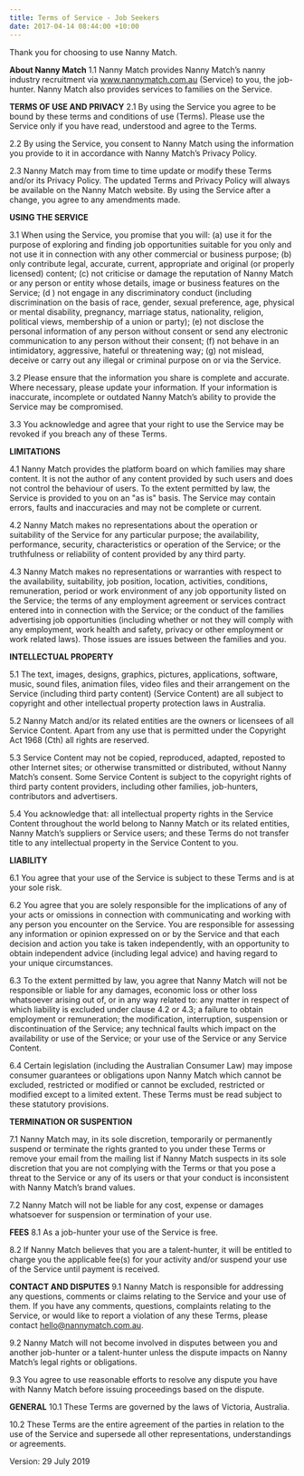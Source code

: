 ```yaml
---
title: Terms of Service - Job Seekers
date: 2017-04-14 08:44:00 +10:00
---
```


Thank you for choosing to use Nanny Match. 

**About Nanny Match**
1.1 Nanny Match provides Nanny Match’s nanny industry recruitment via www.nannymatch.com.au (Service) to you, the job-hunter. Nanny Match also provides services to families on the Service.

**TERMS OF USE AND PRIVACY**
2.1 By using the Service you agree to be bound by these terms and conditions of use (Terms). Please use the Service only if you have read, understood and agree to the Terms.

2.2 By using the Service, you consent to Nanny Match using the information you provide to it in accordance with Nanny Match’s Privacy Policy.

2.3 Nanny Match may from time to time update or modify these Terms and/or its Privacy Policy. The updated Terms and Privacy Policy will always be available on the Nanny Match website. By using the Service after a change, you agree to any amendments made.

**USING THE SERVICE**

3.1 When using the Service, you promise that you will: 
(a) use it for the purpose of exploring and finding job opportunities suitable for you only and not use it in connection with any other commercial or business purpose; 
(b) only contribute legal, accurate, current, appropriate and original (or properly licensed) content; 
(c) not criticise or damage the reputation of Nanny Match or any person or entity whose details, image or business features on the Service; 
(d ) not engage in any discriminatory conduct (including discrimination on the basis of race, gender, sexual preference, age, physical or mental disability, pregnancy, marriage status, nationality, religion, political views, membership of a union or party); 
(e) not disclose the personal information of any person without consent or send any electronic communication to any person without their consent; 
(f) not behave in an intimidatory, aggressive, hateful or threatening way; 
(g) not mislead, deceive or carry out any illegal or criminal purpose on or via the Service.

3.2 Please ensure that the information you share is complete and accurate. Where necessary, please update your information. If your information is inaccurate, incomplete or outdated Nanny Match’s ability to provide the Service may be compromised.

3.3 You acknowledge and agree that your right to use the Service may be revoked if you breach any of these Terms.

**LIMITATIONS**

4.1 Nanny Match provides the platform board on which families may share content. It is not the author of any content provided by such users and does not control the behaviour of users. To the extent permitted by law, the Service is provided to you on an "as is" basis. The Service may contain errors, faults and inaccuracies and may not be complete or current.

4.2 Nanny Match makes no representations about the operation or suitability of the Service for any particular purpose; the availability, performance, security, characteristics or operation of the Service; or the truthfulness or reliability of content provided by any third party.

4.3 Nanny Match makes no representations or warranties with respect to the availability, suitability, job position, location, activities, conditions, remuneration, period or work environment of any job opportunity listed on the Service; the terms of any employment agreement or services contract entered into in connection with the Service; or the conduct of the families advertising job opportunities (including whether or not they will comply with any employment, work health and safety, privacy or other employment or work related laws). Those issues are issues between the families and you.

**INTELLECTUAL PROPERTY**

5.1 The text, images, designs, graphics, pictures, applications, software, music, sound files, animation files, video files and their arrangement on the Service (including third party content) (Service Content) are all subject to copyright and other intellectual property protection laws in Australia.

5.2 Nanny Match and/or its related entities are the owners or licensees of all Service Content. Apart from any use that is permitted under the Copyright Act 1968 (Cth) all rights are reserved.

5.3 Service Content may not be copied, reproduced, adapted, reposted to other Internet sites; or otherwise transmitted or distributed, without Nanny Match’s consent. Some Service Content is subject to the copyright rights of third party content providers, including other families, job-hunters, contributors and advertisers.

5.4 You acknowledge that: all intellectual property rights in the Service Content throughout the world belong to Nanny Match or its related entities, Nanny Match’s suppliers or Service users; and these Terms do not transfer title to any intellectual property in the Service Content to you.

**LIABILITY**

6.1 You agree that your use of the Service is subject to these Terms and is at your sole risk.

6.2 You agree that you are solely responsible for the implications of any of your acts or omissions in connection with communicating and working with any person you encounter on the Service. You are responsible for assessing any information or opinion expressed on or by the Service and that each decision and action you take is taken independently, with an opportunity to obtain independent advice (including legal advice) and having regard to your unique circumstances.

6.3 To the extent permitted by law, you agree that Nanny Match will not be responsible or liable for any damages, economic loss or other loss whatsoever arising out of, or in any way related to: any matter in respect of which liability is excluded under clause 4.2 or 4.3; a failure to obtain employment or remuneration; the modification, interruption, suspension or discontinuation of the Service; any technical faults which impact on the availability or use of the Service; or your use of the Service or any Service Content.

6.4 Certain legislation (including the Australian Consumer Law) may impose consumer guarantees or obligations upon Nanny Match which cannot be excluded, restricted or modified or cannot be excluded, restricted or modified except to a limited extent. These Terms must be read subject to these statutory provisions.

**TERMINATION OR SUSPENTION**

7.1 Nanny Match may, in its sole discretion, temporarily or permanently suspend or terminate the rights granted to you under these Terms or remove your email from the mailing list if Nanny Match suspects in its sole discretion that you are not complying with the Terms or that you pose a threat to the Service or any of its users or that your conduct is inconsistent with Nanny Match’s brand values.

7.2 Nanny Match will not be liable for any cost, expense or damages whatsoever for suspension or termination of your use.

**FEES**
8.1 As a job-hunter your use of the Service is free.

8.2 If Nanny Match believes that you are a talent-hunter, it will be entitled to charge you the applicable fee(s) for your activity and/or suspend your use of the Service until payment is received.

**CONTACT AND DISPUTES**
9.1 Nanny Match is responsible for addressing any questions, comments or claims relating to the Service and your use of them. If you have any comments, questions, complaints relating to the Service, or would like to report a violation of any these Terms, please contact hello@nannymatch.com.au.

9.2 Nanny Match will not become involved in disputes between you and another job-hunter or a talent-hunter unless the dispute impacts on Nanny Match’s legal rights or obligations.

9.3 You agree to use reasonable efforts to resolve any dispute you have with Nanny Match before issuing proceedings based on the dispute.

**GENERAL**
10.1 These Terms are governed by the laws of Victoria, Australia.

10.2 These Terms are the entire agreement of the parties in relation to the use of the Service and supersede all other representations, understandings or agreements.

Version: 29 July 2019
